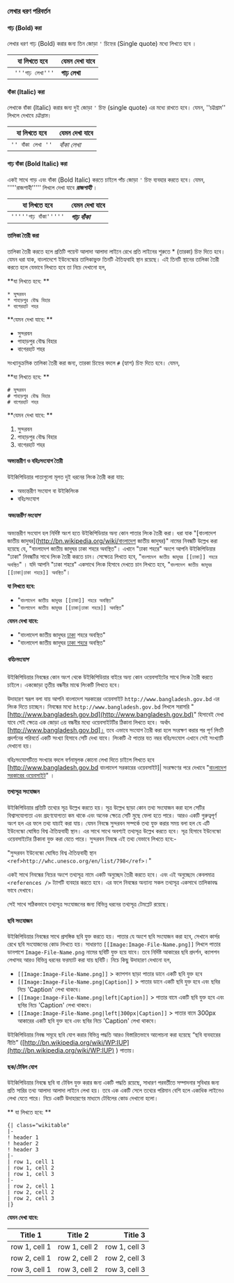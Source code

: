 ### লেখার ধরণ পরিবর্তন

#### গাঢ় (Bold) করা

লেখার ধরণ গাঢ় (Bold) করার জন্য তিন জোড়া `'` চিহ্নের (Single quote) মধ্যে লিখতে হবে ।

| যা লিখতে হবে | যেমন দেখা যাবে |
| --- | --- |
| ` '''গাঢ় লেখা'''` | **গাঢ় লেখা** |


#### বাঁকা (Italic) করা

লেখাকে বাঁকা (Italic) করার জন্য দুই জোড়া `'` চিহ্ন (single quote) এর মধ্যে রাখতে হবে। যেমন, ''চট্টগ্রাম'' লিখলে দেখাবে *চট্টগ্রাম*।

| যা লিখতে হবে | যেমন দেখা যাবে |
| --- | --- |
| `'' বাঁকা লেখা ''` | *বাঁকা লেখা* |


#### গাঢ় বাঁকা (Bold Italic) করা

একই সাথে গাড় এবং বাঁকা (Bold Italic) করতে চাইলে পাঁচ জোড়া `'` চিহ্ন ব্যবহার করতে হবে। যেমন, '''''রাজশাহী''''' লিখলে দেখা যাবে ***রাজশাহী***   ।

| যা লিখতে হবে | যেমন দেখা যাবে |
| --- | --- |
| `'''''গাঢ় বাঁকা'''''` | ***গাঢ় বাঁকা*** |


#### তালিকা তৈরী করা

তালিকা তৈরী করতে হলে প্রতিটি পয়েন্ট আলাদা আলাদা লাইনে রেখে প্রতি লাইনের শুরুতে * (তারকা) চিহ্ন দিতে হবে। যেমন ধরা যাক, বাংলাদেশে ইউনেস্কোর তালিকাভুক্ত তিনটি ঐতিহ্যবাহি স্থান রয়েছে। এই তিনটি স্থানের তালিকা তৈরী করতে হলে যেভাবে লিখতে হবে তা নিচে দেখানো হল,

**যা লিখতে হবে: **
```
* সুন্দরবন
* পাহাড়পুর বৌদ্ধ বিহার
* বাগেরহাট শহর
```

**যেমন দেখা যাবে: **

* সুন্দরবন
* পাহাড়পুর বৌদ্ধ বিহার
* বাগেরহাট শহর

সংখ্যানুক্রমিক তালিকা তৈরী করা জন্য, তারকা চিহ্নের বদলে `#` (হ্যাশ) চিহ্ন দিতে হবে। যেমন,

**যা লিখতে হবে: **
```
# সুন্দরবন
# পাহাড়পুর বৌদ্ধ বিহার
# বাগেরহাট শহর
```

**যেমন দেখা যাবে: **

1. সুন্দরবন
2. পাহাড়পুর বৌদ্ধ বিহার
3. বাগেরহাট শহর



#### অভ্যন্তরীণ ও বহিঃসংযোগ তৈরী 

উইকিপিডিয়ার পাতাগুলো মূলত দুই ধরনের লিংক তৈরী করা যায়: 

* অভ্যন্তরীণ সংযোগ বা উইকিলিংক 
* বহিঃসংযোগ 

##### অভ্যন্তরীণ সংযোগ 
অভ্যন্তরীণ সংযোগ হল নির্দিষ্ট অংশ হতে উইকিপিডিয়ার অন্য কোন পাতার লিংক তৈরী করা। ধরা যাক "[বাংলাদেশ জাতীয় জাদুঘর](http://bn.wikipedia.org/wiki/বাংলাদেশ জাতীয় জাদুঘর)" নামের নিবন্ধটি উল্লেখ করা হয়েছে যে, "বাংলাদেশ জাতীয় জাদুঘর ঢাকা শহরে অবস্থিত"। এখানে "ঢাকা শহরে" অংশে আপনি উইকিপিডিয়ার "ঢাকা" নিবন্ধটির সাথে লিংক তৈরী করতে চান। সেক্ষেত্রে লিখতে হবে, "`বাংলাদেশ জাতীয় জাদুঘর [[ঢাকা]] শহরে অবস্থিত`" । যদি আপনি "ঢাকা শহরে" একসাথে লিংক হিসাবে দেখতে চান লিখতে হবে, "`বাংলাদেশ জাতীয় জাদুঘর [[ঢাকা|ঢাকা শহরে]] অবস্থিত`"।

**যা লিখতে হবে:**

* "`বাংলাদেশ জাতীয় জাদুঘর [[ঢাকা]] শহরে অবস্থিত`"
* "`বাংলাদেশ জাতীয় জাদুঘর [[ঢাকা|ঢাকা শহরে]] অবস্থিত`"

**যেমন দেখা যাবে:**

* "বাংলাদেশ জাতীয় জাদুঘর [ঢাকা](http://bn.wikipedia.org/wiki/ঢাকা) শহরে অবস্থিত"
* "বাংলাদেশ জাতীয় জাদুঘর [ঢাকা শহরে](http://bn.wikipedia.org/wiki/ঢাকা) অবস্থিত"

##### বহিঃসংযোগ
উইকিপিডিয়ার নিবন্ধের কোন অংশ থেকে উইকিপিডিয়ার বাইরে অন্য কোন ওয়েবসাইটের সাথে লিংক তৈরী করতে চাইলে। একজোড়া তৃতীয় বন্ধনীর মাঝে লিংকটি লিখতে হবে। 

উদাহারণ স্বরূপ বলা যায় আপনি বাংলাদেশ সরকারের ওয়েবসাইট `http://www.bangladesh.gov.bd` এর লিংক দিতে চাচ্ছেন। নিবন্ধের মধ্যে  `http://www.bangladesh.gov.bd` লিখলে সরাসরি "[http://www.bangladesh.gov.bd](http://www.bangladesh.gov.bd)" হিসাবেই দেখা যাবে সেই ক্ষেত্রে এক জোড়া ৩য় বন্ধনীর মধ্যে ওয়েবসাইটটির ঠিকানা লিখতে হবে। অর্থাৎ [http://www.bangladesh.gov.bd]। তবে এভাবে সংযোগ তৈরী করা হলে সংরক্ষণ করার পর পূর্ণ লিংটি প্রদর্শনের পরিবর্তে একটি সংখ্যা হিসাবে সেটি দেখা যাবে। লিংকটি ঐ পাতার যত নম্বর বহিঃসংযোগ এখানে সেই সংখ্যাটি দেখানো হয়। 

বহিঃসংযোগটিতে সংখ্যার বদলে বর্ণনামূলক কোনো লেখা দিতে চাইলে লিখতে হবে [http://www.bangladesh.gov.bd  বাংলাদেশ সরকারের ওয়েবসাইট]| সংরক্ষণের পরে দেখাবে "[বাংলাদেশ সরকারের ওয়েবসাইট](http://www.bangladesh.gov.bd)" ।


#### তথ্যসূত্র সংযোজন 

উইকিপিডিয়ার প্রতিটি তথ্যের সূত্র উল্লেখ করতে হয়। সূত্র উল্লেখ ছাড়া কোন তথ্য সংযোজন করা হলে সেটির বিশ্বাসযোগ্যতা এবং গ্রহণযোগ্যতা কম থাকে এবং অনেক ক্ষেত্রে সেটি মুছে ফেলা হতে পারে। আরও একটি গুরুত্বপূর্ণ অংশ হল এর ফলে তথ্য যাচাই করা যায়। যেমন নিবন্ধে সুন্দরবন সম্পর্কে তথ্য যুক্ত করার সময় বলা হল যে এটি ইউনেস্কো ঘোষিত বিশ্ব ঐতিহ্যবাহী স্থান। এর সাথে সাথে অবশ্যই তথ্যসূত্র উল্লেখ করতে হবে। সূত্র হিসাবে ইউনেস্কো ওয়েবসাইটের ঠিকানা যুক্ত করা যেতে পারে। সুন্দরবন নিবন্ধে এই তথ্য যেভাবে লিখতে হবে:-

"সুন্দরবন ইউনেস্কো ঘোষিত বিশ্ব ঐতিহ্যবাহী স্থান `<ref>http://whc.unesco.org/en/list/798</ref>`।"

একই সাথে নিবন্ধের নিচের অংশে তথ্যসূত্র নামে একটি অনুচ্ছেদ তৈরী করতে হবে। এবং এই অনুচ্ছেদে কেবলমাত্র `<references />` ট্যাগটি ব্যবহার করতে হবে। এর ফলে নিবন্ধের অন্যান্য সকল তথ্যসূত্র একসাথে তালিকাবদ্ধ ভাবে দেখাবে। 

সেই সাথে সঠিকভাবে তথ্যসূত্র সংযোজনের জন্য বিভিন্ন ধরনের তথ্যসূত্র টেমপ্লেট রয়েছে। 


#### ছবি সংযোজন

উইকিপিডিয়ার নিবন্ধের সাথে প্রসঙ্গিক ছবি যুক্ত করতে হয়। পাতার যে অংশে ছবি সংযোজন করা হবে, সেখানে কার্সর রেখে ছবি সংযোজনের কোড লিখতে হয়। সাধারণত `[[Image:Image-File-Name.png]]` লিখলে পাতার ডানপাশে `Image-File-Name.png` নামের ছবিটি যুক্ত হয়ে যাবে। তবে নির্দিষ্ট আকারের ছবি প্রদর্শন, ক্যাপশন লেখাসহ আরও বিভিন্ন ধরনের ফরম্যাট করা যায় ছবিটি। নিচে কিছু উদাহারণ দেখানো হল, 

* `[[Image:Image-File-Name.png]]` > ক্যাপশন ছাড়া পাতার ডানে একটি ছবি যুক্ত হবে
* `[[Image:Image-File-Name.png|Caption]]` > পাতার ডানে একটি ছবি যুক্ত হবে এবং ছবির নিচে 'Caption' লেখা থাকবে।
* `[[Image:Image-File-Name.png|left|Caption]]` > পাতার বামে একটি ছবি যুক্ত হবে এবং ছবির নিচে 'Caption' লেখা থাকবে।
* `[[Image:Image-File-Name.png|left|300px|Caption]]` > পাতার বামে 300px আকারের একটি ছবি যুক্ত হবে এবং ছবির নিচে 'Caption' লেখা থাকবে।

উইকিপিডিয়ার নিবন্ধ সমূহে ছবি যোগ করার বিভিন্ন পদ্ধতি আরও বিস্তারিতভাবে আলোচনা করা হয়েছে “ছবি ব্যবহারের নীতি” ([http://bn.wikipedia.org/wiki/WP:IUP](http://bn.wikipedia.org/wiki/WP:IUP) ) পাতায়।

#### ছক/টেবিল যোগ 

উইকিপিডিয়ার নিবন্ধে ছবি বা টেবিল যুক্ত করার জন্য একটি পদ্ধতি রয়েছে, সাধারণ পরবর্তীতে সম্পাদনার সুবিধার জন্য প্রতি সারির তথ্য আলাদা আলাদা লাইনে লেখা হয়। তবে এক একটি সেলে তথ্যের পরিমান বেশি হলে একাধিক লাইনেও লেখা যেতে পারে। নিচে একটি উদাহারণের মাধ্যমে টেবিলের কোড দেখানো হলো।

** যা লিখতে হবে: **


	{| class="wikitable"
	|-
	! header 1
	! header 2
	! header 3
	|-
	| row 1, cell 1
	| row 1, cell 2
	| row 1, cell 3
	|-
	| row 2, cell 1
	| row 2, cell 2
	| row 2, cell 3
	|}


**যেমন দেখা যাবে:**

| Title 1       | Title 2       | Title 3       |
| ------------- |:-------------:| -------------:|
| row 1, cell 1 | row 1, cell 2 | row 1, cell 3 |
| row 2, cell 1 | row 2, cell 2 | row 2, cell 3 |
| row 3, cell 1 | row 3, cell 2 | row 3, cell 3 |













